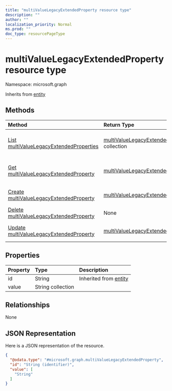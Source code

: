 ```yaml
---
title: "multiValueLegacyExtendedProperty resource type"
description: ""
author: ""
localization_priority: Normal
ms.prod: ""
doc_type: resourcePageType
---
```


# multiValueLegacyExtendedProperty resource type


Namespace: microsoft.graph




Inherits from [entity](../resources/entity.md)

## Methods
|Method|Return Type|Description|
|:---|:---|:---|
|[List multiValueLegacyExtendedProperties](../api/multivaluelegacyextendedproperty-list.md)|[multiValueLegacyExtendedProperty](../resources/multivaluelegacyextendedproperty.md) collection|List properties and relationships of the [multiValueLegacyExtendedProperty](../resources/multivaluelegacyextendedproperty.md) objects.|
|[Get multiValueLegacyExtendedProperty](../api/multivaluelegacyextendedproperty-get.md)|[multiValueLegacyExtendedProperty](../resources/multivaluelegacyextendedproperty.md)|Read properties and relationships of the [multiValueLegacyExtendedProperty](../resources/multivaluelegacyextendedproperty.md) object.|
|[Create multiValueLegacyExtendedProperty](../api/multivaluelegacyextendedproperty-create.md)|[multiValueLegacyExtendedProperty](../resources/multivaluelegacyextendedproperty.md)|Create a new [multiValueLegacyExtendedProperty](../resources/multivaluelegacyextendedproperty.md) object.|
|[Delete multiValueLegacyExtendedProperty](../api/multivaluelegacyextendedproperty-delete.md)|None|Deletes a [multiValueLegacyExtendedProperty](../resources/multivaluelegacyextendedproperty.md).|
|[Update multiValueLegacyExtendedProperty](../api/multivaluelegacyextendedproperty-update.md)|[multiValueLegacyExtendedProperty](../resources/multivaluelegacyextendedproperty.md)|Update the properties of a [multiValueLegacyExtendedProperty](../resources/multivaluelegacyextendedproperty.md) object.|

## Properties
|Property|Type|Description|
|:---|:---|:---|
|id|String| Inherited from [entity](../resources/entity.md)|
|value|String collection||

## Relationships
None

## JSON Representation
Here is a JSON representation of the resource.
<!-- {
  "blockType": "resource",
  "keyProperty": "id",
  "@odata.type": "microsoft.graph.multiValueLegacyExtendedProperty",
  "baseType": "microsoft.graph.entity",
  "openType": false
}
-->
``` json
{
  "@odata.type": "#microsoft.graph.multiValueLegacyExtendedProperty",
  "id": "String (identifier)",
  "value": [
    "String"
  ]
}
```

